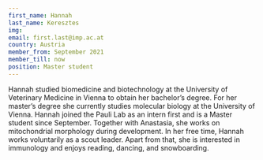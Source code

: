 ```yaml
---
first_name: Hannah
last_name: Keresztes
img: 
email: first.last@imp.ac.at
country: Austria
member_from: September 2021
member_till: now
position: Master student
---
```

Hannah studied biomedicine and biotechnology at the University of Veterinary Medicine in Vienna to obtain her bachelor’s degree. For her master’s degree she currently studies molecular biology at the University of Vienna. Hannah joined the Pauli Lab as an intern first and is a Master student since September. Together with Anastasia, she works on mitochondrial morphology during development. In her free time, Hannah works voluntarily as a scout leader. Apart from that, she is interested in immunology and enjoys reading, dancing, and snowboarding. 
